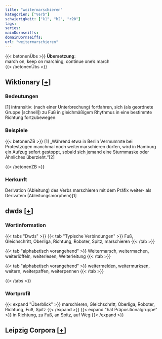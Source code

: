 ```yaml
---
title: "weitermarschieren"
kategorien: ["Verb"]
schwierigkeit: ["k1", "h2", "r20"]
tags:
series:
mainDornseiffs:
domainDornseiffs:
url: "weitermarschieren"
---
```


{{< betonenÜbs >}}
**Übersetzung:**  
march on, keep on marching, continue one’s march  
{{< /betonenÜbs >}}

## Wiktionary [[+](https://de.wiktionary.org/wiki/weitermarschieren)]

### Bedeutungen
[1] intransitiv: (nach einer Unterbrechung) fortfahren, sich (als geordnete Gruppe [schnell]) zu Fuß in gleichmäßigem Rhythmus in eine bestimmte Richtung fortzubewegen  

### Beispiele
{{< betonenZB >}}
[1] „Während etwa in Berlin Vermummte bei Protestzügen manchmal noch weitermarschieren dürfen, wird in Hamburg ein Aufzug sofort gestoppt, sobald sich jemand eine Sturmmaske oder Ähnliches überzieht.“[2]  

{{< /betonenZB >}}
### Herkunft
Derivation (Ableitung) des Verbs marschieren mit dem Präfix weiter- als Derivatem (Ableitungsmorphem)[1]  



## dwds [[+](https://www.dwds.de/wb/weitermarschieren)]

### Wortinformation
{{< tabs "Dwds" >}}
{{< tab "Typische Verbindungen" >}}
Fuß, Gleichschritt, Oberliga, Richtung, Roboter, Spitz, marschieren
{{< /tab >}}

{{< tab "alphabetisch vorangehend" >}}
Weitermarsch, weitermachen, weiterlöffeln, weiterlesen, Weiterleitung
{{< /tab >}}

{{< tab "alphabetisch vorangehend" >}}
weitermelden, weitermurksen, weitern, weiterpaffen, weiterpennen
{{< /tab >}}

{{< /tabs >}}

### Wortprofil
{{< expand "Überblick" >}} marschieren, Gleichschritt, Oberliga, Roboter, Richtung, Fuß, Spitz {{< /expand >}}
{{< expand "hat Präpositionalgruppe" >}} in Richtung, zu Fuß, an Spitz, auf Weg {{< /expand >}}

## Leipzig Corpora [[+](https://corpora.uni-leipzig.de/en/res?word=weitermarschieren&corpusId=deu_newscrawl-public_2018)]


